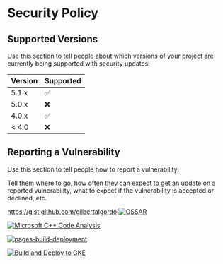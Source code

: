 # Security Policy

## Supported Versions

Use this section to tell people about which versions of your project are
currently being supported with security updates.

| Version | Supported          |
| ------- | ------------------ |
| 5.1.x   | :white_check_mark: |
| 5.0.x   | :x:                |
| 4.0.x   | :white_check_mark: |
| < 4.0   | :x:                |

## Reporting a Vulnerability

Use this section to tell people how to report a vulnerability.

Tell them where to go, how often they can expect to get an update on a
reported vulnerability, what to expect if the vulnerability is accepted or
declined, etc.

https://gist.github.com/gilbertalgordo
[![OSSAR](https://github.com/gilbertalgordo/opensource-website/actions/workflows/ossar.yml/badge.svg)](https://github.com/gilbertalgordo/opensource-website/actions/workflows/ossar.yml)

[![Microsoft C++ Code Analysis](https://github.com/gilbertalgordo/opensource-website/actions/workflows/msvc.yml/badge.svg)](https://github.com/gilbertalgordo/opensource-website/actions/workflows/msvc.yml)

[![pages-build-deployment](https://github.com/gilbertalgordo/opensource-website/actions/workflows/pages/pages-build-deployment/badge.svg)](https://github.com/gilbertalgordo/opensource-website/actions/workflows/pages/pages-build-deployment)

[![Build and Deploy to GKE](https://github.com/gilbertalgordo/opensource-website/actions/workflows/google.yml/badge.svg)](https://github.com/gilbertalgordo/opensource-website/actions/workflows/google.yml)
